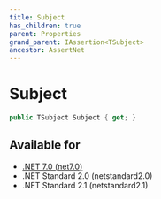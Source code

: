 ```yaml
---
title: Subject
has_children: true
parent: Properties
grand_parent: IAssertion<TSubject>
ancestor: AssertNet
---
```

# Subject

```csharp
public TSubject Subject { get; }
```

## Available for
- [.NET 7.0 (net7.0)](https://versionsof.net/core/7.0/)
- .NET Standard 2.0 (netstandard2.0)
- .NET Standard 2.1 (netstandard2.1)
